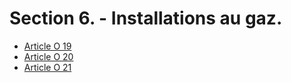 # Section 6. - Installations au gaz.

- [Article O 19](article-o-19.md)
- [Article O 20](article-o-20.md)
- [Article O 21](article-o-21.md)
